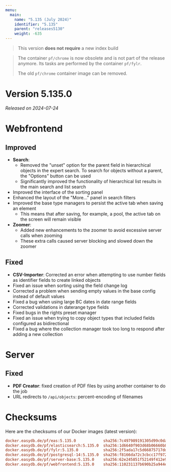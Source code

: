 ```yaml
---
menu:
  main:
    name: "5.135 (July 2024)"
    identifier: "5.135"
    parent: "releases5130"
    weight: -635
---
```


> This version **does not require** a new index build

> The container `pf/chrome` is now obsolete and is not part of the release anymore. Its tasks are performed by the container `pf/fylr`.
>
> The old `pf/chrome` container image can be removed.


# Version 5.135.0

*Released on 2024-07-24*


# Webfrontend

## Improved

* **Search**:
  * Removed the "unset" option for the parent field in hierarchical objects in the expert search. To search for objects without a parent, the "Options" button can be used
  * Significantly improved the functionality of hierarchical list   results in the main search and list search
* Improved the interface of the sorting panel
* Enhanced the layout of the "More..." panel in search filters
* Improved the base type managers to persist the active tab when saving an element
  * This means that after saving, for example, a pool, the active tab on the screen will remain visible
* **Zoomer**:
  * Added new enhancements to the zoomer to avoid excessive server calls when zooming
  * These extra calls caused server blocking and slowed down the zoomer

## Fixed

* **CSV-Importer**: Corrected an error when attempting to use number fields as identifier fields to create linked objects
* Fixed an issue when sorting using the field change log
* Corrected a problem when sending empty values in the base config instead of default values
* Fixed a bug when using large BC dates in date range fields
* Corrected validations in daterange type fields
* Fixed bugs in the rights preset manager
* Fixed an issue when trying to copy object types that included fields configured as bidirectional
* Fixed a bug where the collection manager took too long to respond after adding a new collection


# Server

## Fixed

* **PDF Creator**: fixed creation of PDF files by using another container to do the job
* URL redirects to `/api/objects`: percent-encoding of filenames


# Checksums

Here are the checksums of our Docker images (latest version):

```ini
docker.easydb.de/pf/eas:5.135.0            sha256:7c497989191305d99c0da3dd2ef1bcf1a491c7e21c488a2a8c7985604b99dea1
docker.easydb.de/pf/elasticsearch:5.135.0  sha256:1d6640f903d68b06660b873186330f533171e59f67725c8dc5cd127c528317d9
docker.easydb.de/pf/fylr:5.135.0           sha256:2f5ada17c5d66875717dd218b7330f94450f15df5c87c54a74eb082058165012
docker.easydb.de/pf/postgresql-14:5.135.0  sha256:f8166da72c3cbcc17f972363c670ac7da80511639d0aaf0dc7857c6cfe006566
docker.easydb.de/pf/server-base:5.135.0    sha256:62e245851f52149f412e9bdcb144cd2d599c8aca503b00c3c2628f9800ebb9e2
docker.easydb.de/pf/webfrontend:5.135.0    sha256:110231137b690b25a944e8a65d156a7a45ba9240d1425b81a4dd2324b9fcc11c
```
